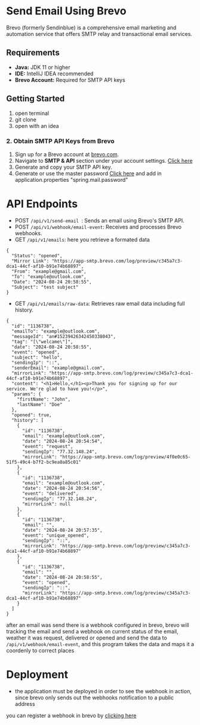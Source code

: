 # Send Email Using Brevo

Brevo (formerly Sendinblue) is a comprehensive email marketing and automation service that offers SMTP relay and transactional email services.

## Requirements

- **Java:** JDK 11 or higher
- **IDE:** IntelliJ IDEA recommended
- **Brevo Account:** Required for SMTP API keys

## Getting Started
1. open terminal
2. git clone 
3. open with an idea

### 2. Obtain SMTP API Keys from Brevo

1. Sign up for a Brevo account at [brevo.com](https://www.brevo.com).
2. Navigate to **SMTP & API** section under your account settings. [Click here](https://app.brevo.com/settings/keys/api)
3. Generate and copy your SMTP API key.
4. Generate or use the master password [Click here](https://app.brevo.com/settings/keys/smtp) and add in application.properties "spring.mail.password"


# API Endpoints

- POST `/api/v1/send-email `: Sends an email using Brevo's SMTP API.
- POST `/api/v1/webhook/email-event`: Receives and processes Brevo webhooks.
- GET `/api/v1/emails`: here you retrieve a formated data
```
{
  "Status": "opened",
  "Mirror Link": "https://app-smtp.brevo.com/log/preview/c345a7c3-dca1-44cf-af10-b91e74b68897",
  "From": "example@gmail.com",
  "To": "example@outlook.com",
  "Date": "2024-08-24 20:58:55",
  "Subject": "test subject"
}
```

- GET `/api/v1/emails/raw-data`: Retrieves raw email data including full history.

```
{
  "id": "1136738",
  "emailTo": "example@outlook.com",
  "messageId": "an#15239426342450338043",
  "tag": "[\"welcame\"]",
  "date": "2024-08-24 20:58:55",
  "event": "opened",
  "subject": "hello",
  "sendingIp": "::",
  "senderEmail": "example@gmail.com",
  "mirrorLink": "https://app-smtp.brevo.com/log/preview/c345a7c3-dca1-44cf-af10-b91e74b68897",
  "content": "<h1>Hello,</h1><p>Thank you for signing up for our service. We're glad to have you!</p>",
  "params": {
    "firstName": "John",
    "lastName": "Doe"
  },
  "opened": true,
  "history": [
    {
      "id": "1136738",
      "email": "example@outlook.com",
      "date": "2024-08-24 20:54:54",
      "event": "request",
      "sendingIp": "77.32.148.24",
      "mirrorLink": "https://app-smtp.brevo.com/log/preview/4f0e0c65-51f5-49c4-b7f2-bc9ea0a85c01"
    },
    {
      "id": "1136738",
      "email": "example@outlook.com",
      "date": "2024-08-24 20:54:56",
      "event": "delivered",
      "sendingIp": "77.32.148.24",
      "mirrorLink": null
    },
    {
      "id": "1136738",
      "email": "",
      "date": "2024-08-24 20:57:35",
      "event": "unique_opened",
      "sendingIp": "::",
      "mirrorLink": "https://app-smtp.brevo.com/log/preview/c345a7c3-dca1-44cf-af10-b91e74b68897"
    },
    {
      "id": "1136738",
      "email": "",
      "date": "2024-08-24 20:58:55",
      "event": "opened",
      "sendingIp": "::",
      "mirrorLink": "https://app-smtp.brevo.com/log/preview/c345a7c3-dca1-44cf-af10-b91e74b68897"
    }
  ]
}
```
after an email was send there is a webhook configured in brevo, brevo will tracking the email and send a webhook on current status
of the email, weather it was request, delivered or opened and send the data to `/api/v1/webhook/email-event`, and this program takes the data and maps it a coordenly to correct places

# Deployment
- the application must be deployed in order to see the webhook in action, since brevo only sends out the webhooks notification to a public address

you can register a webhook in brevo by [clicking here](https://app-smtp.brevo.com/webhook)
